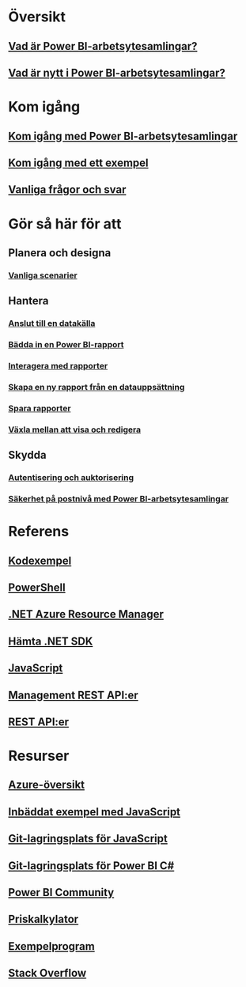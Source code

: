 # Översikt
## [Vad är Power BI-arbetsytesamlingar?](what-are-power-bi-workspace-collections.md)
## [Vad är nytt i Power BI-arbetsytesamlingar?](whats-new.md)

# Kom igång
## [Kom igång med Power BI-arbetsytesamlingar](get-started.md)
## [Kom igång med ett exempel](get-started-sample.md)
## [Vanliga frågor och svar](faq.md)

# Gör så här för att
## Planera och designa
### [Vanliga scenarier](scenarios.md)

## Hantera
### [Anslut till en datakälla](connect-datasource.md)
### [Bädda in en Power BI-rapport](embed-report.md)
### [Interagera med rapporter](interact-with-reports.md)
### [Skapa en ny rapport från en datauppsättning](create-report-from-dataset.md)
### [Spara rapporter](save-reports.md)
### [Växla mellan att visa och redigera](toggle-mode.md)

## Skydda
### [Autentisering och auktorisering](app-token-flow.md)
### [Säkerhet på postnivå med Power BI-arbetsytesamlingar](row-level-security.md)

# Referens
## [Kodexempel](https://azure.microsoft.com/resources/samples/?service=power-bi-embedded)
## [PowerShell](/powershell/module/azurerm.powerbiembedded)
## [.NET Azure Resource Manager](/dotnet/api/microsoft.azure.management.powerbiembedded)
## [Hämta .NET SDK](https://www.nuget.org/profiles/powerbi)
## [JavaScript](https://github.com/Microsoft/PowerBI-JavaScript/wiki)
## [Management REST API:er](/rest/api/powerbiembedded/)
## [REST API:er](https://msdn.microsoft.com/library/azure/mt711507.aspx)

# Resurser
## [Azure-översikt](https://azure.microsoft.com/roadmap/?category=intelligence-analytics)
## [Inbäddat exempel med JavaScript](https://microsoft.github.io/PowerBI-JavaScript/demo/)
## [Git-lagringsplats för JavaScript](https://github.com/Microsoft/PowerBI-JavaScript)
## [Git-lagringsplats för Power BI C#](https://github.com/Microsoft/PowerBI-CSharp)
## [Power BI Community](http://community.powerbi.com/t5/Developer/bd-p/Developer)
## [Priskalkylator](https://azure.microsoft.com/pricing/calculator/)
## [Exempelprogram](https://github.com/Azure-Samples/power-bi-embedded-integrate-report-into-web-app/)
## [Stack Overflow](http://stackoverflow.com/questions/tagged/powerbi)
